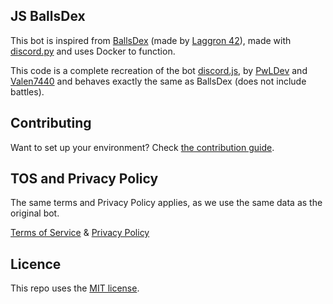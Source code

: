 ## JS BallsDex

This bot is inspired from [BallsDex](https://github.com/Ballsdex-Team/BallsDex-DiscordBot) (made by [Laggron 42](https://github.com/laggron42)), made with [discord.py](https://github.com/Rapptz/discord.py) and uses Docker to function.

This code is a complete recreation of the bot [discord.js](https://github.com/discordjs/discord.js), by [PwLDev](https://github.com/PwLDev) and [Valen7440](https://github.com/Valen7440) and behaves exactly the same as BallsDex (does not include battles).

## Contributing

Want to set up your environment? Check [the contribution guide](CONTRIBUTING.md).

## TOS and Privacy Policy
The same terms and Privacy Policy applies, as we use the same data as the original bot.

[Terms of Service](https://gist.github.com/laggron42/52ae099c55c6ee1320a260b0a3ecac4e) & [Privacy Policy](https://gist.github.com/laggron42/1eaa122013120cdfcc6d27f9485fe0bf)

## Licence
This repo uses the [MIT license](https://opensource.org/licenses/MIT). 